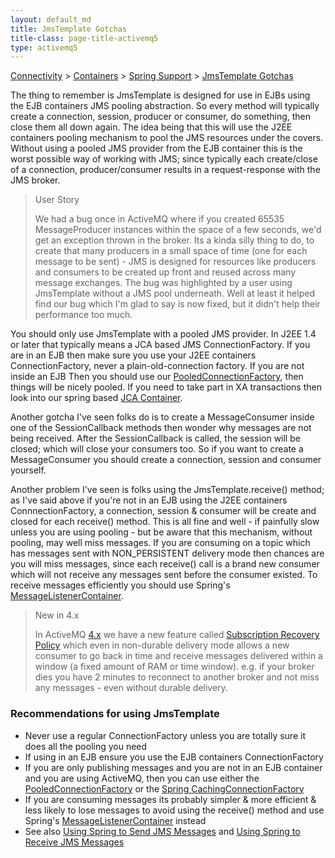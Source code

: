 ```yaml
---
layout: default_md
title: JmsTemplate Gotchas 
title-class: page-title-activemq5
type: activemq5
---
```


[Connectivity](connectivity) > [Containers](containers) > [Spring Support](spring-support) > [JmsTemplate Gotchas](jmstemplate-gotchas)


The thing to remember is JmsTemplate is designed for use in EJBs using the EJB containers JMS pooling abstraction. So every method will typically create a connection, session, producer or consumer, do something, then close them all down again. The idea being that this will use the J2EE containers pooling mechanism to pool the JMS resources under the covers. Without using a pooled JMS provider from the EJB container this is the worst possible way of working with JMS; since typically each create/close of a connection, producer/consumer results in a request-response with the JMS broker.

> User Story
> 
> We had a bug once in ActiveMQ where if you created 65535 MessageProducer instances within the space of a few seconds, we'd get an exception thrown in the broker. Its a kinda silly thing to do, to create that many producers in a small space of time (one for each message to be sent) - JMS is designed for resources like producers and consumers to be created up front and reused across many message exchanges. The bug was highlighted by a user using JmsTemplate without a JMS pool underneath. Well at least it helped find our bug which I'm glad to say is now fixed, but it didn't help their performance too much.

You should only use JmsTemplate with a pooled JMS provider. In J2EE 1.4 or later that typically means a JCA based JMS ConnectionFactory. If you are in an EJB then make sure you use your J2EE containers ConnectionFactory, never a plain-old-connection factory. If you are not inside an EJB Then you should use our [PooledConnectionFactory](http://activemq.apache.org/maven/activemq-core/apidocs/org/apache/activemq/pool/PooledConnectionFactory.html), then things will be nicely pooled. If you need to take part in XA transactions then look into our spring based [JCA Container](jca-container).

Another gotcha I've seen folks do is to create a MessageConsumer inside one of the SessionCallback methods then wonder why messages are not being received. After the SessionCallback is called, the session will be closed; which will close your consumers too. So if you want to create a MessageConsumer you should create a connection, session and consumer yourself.

Another problem I've seen is folks using the JmsTemplate.receive() method; as I've said above if you're not in an EJB using the J2EE containers ConnnectionFactory, a connection, session & consumer will be create and closed for each receive() method. This is all fine and well - if painfully slow unless you are using pooling - but be aware that this mechanism, without pooling, may well miss messages. If you are consuming on a topic which has messages sent with NON_PERSISTENT delivery mode then chances are you will miss messages, since each receive() call is a brand new consumer which will not receive any messages sent before the consumer existed. To receive messages efficiently you should use Spring's [MessageListenerContainer](http://static.springsource.org/spring/docs/2.5.x/reference/FAQ/jms.md#Community/FAQ/jms.mdp).

> New in 4.x
> 
> In ActiveMQ [4.x](changes-in-40) we have a new feature called [Subscription Recovery Policy](subscription-recovery-policy) which even in non-durable delivery mode allows a new consumer to go back in time and receive messages delivered within a window (a fixed amount of RAM or time window). e.g. if your broker dies you have 2 minutes to reconnect to another broker and not miss any messages - even without durable delivery.

### Recommendations for using JmsTemplate

*   Never use a regular ConnectionFactory unless you are totally sure it does all the pooling you need
*   If using in an EJB ensure you use the EJB containers ConnectionFactory
*   If you are only publishing messages and you are not in an EJB container and you are using ActiveMQ, then you can use either the [PooledConnectionFactory](http://activemq.codehaus.org/maven/apidocs/org/activemq/pool/PooledConnectionFactory.html) or the [Spring CachingConnectionFactory](http://static.springsource.org/spring/docs/2.5.x/api/org/springframework/jms/connection/CachingConnectionFactory.html)
*   If you are consuming messages its probably simpler & more efficient & less likely to lose messages to avoid using the receive() method and use Spring's [MessageListenerContainer](http://static.springsource.org/spring/docs/2.5.x/reference/FAQ/jms.md#Community/FAQ/jms.mdp) instead
*   See also [Using Spring to Send JMS Messages](http://bsnyderblog.blogspot.com/2010/02/using-spring-jmstemplate-to-send-/FAQ/jms) and [Using Spring to Receive JMS Messages](http://bsnyderblog.blogspot.com/2010/02/using-spring-to-receive-jms-messages.html)

